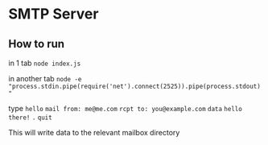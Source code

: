 # SMTP Server

## How to run
in 1 tab
`node index.js`

in another tab
`node -e "process.stdin.pipe(require('net').connect(2525)).pipe(process.stdout)"`

type
`hello`
`mail from: me@me.com`
`rcpt to: you@example.com`
`data`
`hello there!`
`.`
`quit`

This will write data to the relevant mailbox directory
